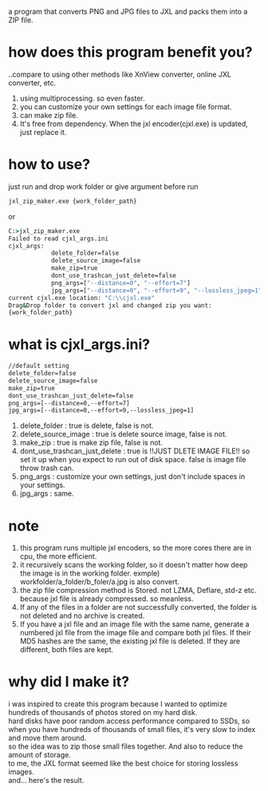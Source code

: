a program that converts PNG and JPG files to JXL and packs them into a ZIP file.

# how does this program benefit you?
..compare to using other methods like XnView converter, online JXL converter, etc.

1. using multiprocessing. so even faster.
2. you can customize your own settings for each image file format.
3. can make zip file.
4. It's free from dependency. When the jxl encoder(cjxl.exe) is updated, just replace it.

# how to use?
just run and drop work folder or give argument before run
```cmd
jxl_zip_maker.exe {work_folder_path}
```
or
```cmd
C:>jxl_zip_maker.exe
Failed to read cjxl_args.ini
cjxl_args:
            delete_folder=false
            delete_source_image=false
            make_zip=true
            dont_use_trashcan_just_delete=false
            png_args=["--distance=0", "--effort=7"]
            jpg_args=["--distance=0", "--effort=9", "--lossless_jpeg=1"]
current cjxl.exe location: "C:\\cjxl.exe"
Drag&Drop folder to convert jxl and changed zip you want:
{work_folder_path}
```

# what is cjxl_args.ini?
```txt
//default setting
delete_folder=false
delete_source_image=false
make_zip=true
dont_use_trashcan_just_delete=false
png_args=[--distance=0,--effort=7]
jpg_args=[--distance=0,--effort=9,--lossless_jpeg=1]
```
1. delete_folder : true is delete, false is not.
2. delete_source_image : true is delete source image, false is not.
3. make_zip : true is make zip file, false is not.
4. dont_use_trashcan_just_delete : true is !!JUST DLETE IMAGE FILE!! so set it up when you expect to run out of disk space. false is image file throw trash can.
5. png_args : customize your own settings, just don't include spaces in your settings.
6. jpg_args : same.

# note
1. this program runs multiple jxl encoders, so the more cores there are in cpu, the more efficient.  
2. it recursively scans the working folder, so it doesn't matter how deep the image is in the working folder. exmple) workfolder/a_folder/b_foler/a.jpg is also convert.  
3. the zip file compression method is Stored. not LZMA, Deflare, std-z etc. because jxl file is already compressed. so meanless.  
4. If any of the files in a folder are not successfully converted, the folder is not deleted and no archive is created.
5. If you have a jxl file and an image file with the same name, generate a numbered jxl file from the image file and compare both jxl files. If their MD5 hashes are the same, the existing jxl file is deleted. If they are different, both files are kept.

# why did I make it?
i was inspired to create this program because I wanted to optimize hundreds of thousands of photos stored on my hard disk.  
hard disks have poor random access performance compared to SSDs, so when you have hundreds of thousands of small files, it's very slow to index and move them around.  
so the idea was to zip those small files together. And also to reduce the amount of storage.  
to me, the JXL format seemed like the best choice for storing lossless images.  
and... here's the result.  
